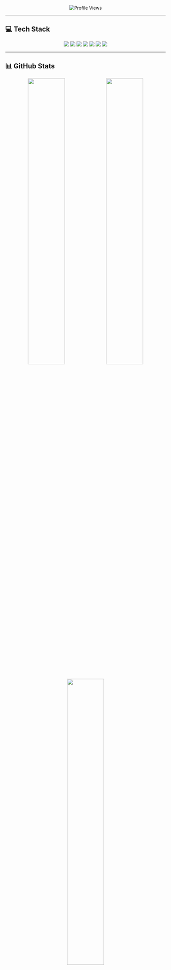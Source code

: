 <p align="center">
  <img src="https://komarev.com/ghpvc/?username=Sovannthai&label=🔥+Profile+Views&color=FF4500&style=for-the-badge" alt="Profile Views">
</p>

---

## **💻 Tech Stack**
<p align="center">
  <img src="https://img.shields.io/badge/php-%23777BB4.svg?style=for-the-badge&logo=php&logoColor=white" />
  <img src="https://img.shields.io/badge/github%20pages-121013?style=for-the-badge&logo=github&logoColor=white" />
  <img src="https://img.shields.io/badge/DigitalOcean-%230167ff.svg?style=for-the-badge&logo=digitalOcean&logoColor=white" />
  <img src="https://img.shields.io/badge/laravel-%23FF2D20.svg?style=for-the-badge&logo=laravel&logoColor=white" />
  <img src="https://img.shields.io/badge/apache-%23D42029.svg?style=for-the-badge&logo=apache&logoColor=white" />
  <img src="https://img.shields.io/badge/mysql-4479A1.svg?style=for-the-badge&logo=mysql&logoColor=white" />
  <img src="https://img.shields.io/badge/figma-%23F24E1E.svg?style=for-the-badge&logo=figma&logoColor=white" />
</p>

---

## **📊 GitHub Stats**
<p align="center">
  <img src="https://github-readme-stats.vercel.app/api?username=Sovannthai&theme=tokyonight&show_icons=true&count_private=true&hide_border=false" width="48%">
  <img src="https://streak-stats.demolab.com?user=Sovannthai&theme=tokyonight&border_radius=10" width="48%">
</p>

<p align="center">
  <img src="https://github-readme-stats.vercel.app/api/top-langs/?username=Sovannthai&theme=tokyonight&hide_border=false&layout=compact" width="48%">
</p>

---

## **🎯 Fun Fact**
💡 **I love exploring the world of Cybersecurity, Laravel, and AI-powered apps!**  
🎮 **In my free time, I enjoy ethical hacking challenges and gaming!**  

---

## **🌐 Connect with Me**
<p align="center">
  <a href="https://srosthai.dev/"><img src="https://img.shields.io/badge/-Portfolio-000000?style=for-the-badge&logo=github" /></a>
</p>

---

## **🔥 Let’s Collaborate!**
📌 Open issues, contribute, or reach out to work together! 🚀  
⭐ **If you love my work, consider giving a star!** 🌟  
